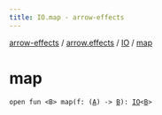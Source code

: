 ```yaml
---
title: IO.map - arrow-effects
---
```


[arrow-effects](../../index.html) / [arrow.effects](../index.html) / [IO](index.html) / [map](./map.html)

# map

`open fun <B> map(f: (`[`A`](index.html#A)`) -> `[`B`](map.html#B)`): `[`IO`](index.html)`<`[`B`](map.html#B)`>`